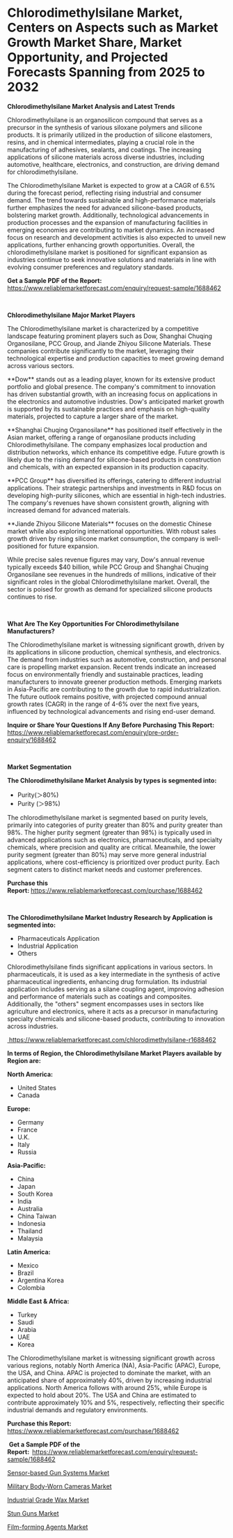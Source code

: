 <p><h1>Chlorodimethylsilane Market, Centers on Aspects such as Market Growth Market Share, Market Opportunity, and Projected Forecasts Spanning from 2025 to 2032</h1></p><p><strong>Chlorodimethylsilane Market Analysis and Latest Trends</strong></p>
<p><p>Chlorodimethylsilane is an organosilicon compound that serves as a precursor in the synthesis of various siloxane polymers and silicone products. It is primarily utilized in the production of silicone elastomers, resins, and in chemical intermediates, playing a crucial role in the manufacturing of adhesives, sealants, and coatings. The increasing applications of silicone materials across diverse industries, including automotive, healthcare, electronics, and construction, are driving demand for chlorodimethylsilane.</p><p>The Chlorodimethylsilane Market is expected to grow at a CAGR of 6.5% during the forecast period, reflecting rising industrial and consumer demand. The trend towards sustainable and high-performance materials further emphasizes the need for advanced silicone-based products, bolstering market growth. Additionally, technological advancements in production processes and the expansion of manufacturing facilities in emerging economies are contributing to market dynamics. An increased focus on research and development activities is also expected to unveil new applications, further enhancing growth opportunities. Overall, the chlorodimethylsilane market is positioned for significant expansion as industries continue to seek innovative solutions and materials in line with evolving consumer preferences and regulatory standards.</p></p>
<p><strong>Get a Sample PDF of the Report:&nbsp;</strong> <a href="https://www.reliablemarketforecast.com/enquiry/request-sample/1688462?utm_campaign=1833&utm_medium=2&utm_source=Github&utm_content=ia&utm_term=06012025&utm_id=chlorodimethylsilane">https://www.reliablemarketforecast.com/enquiry/request-sample/1688462</a></p>
<p>&nbsp;</p>
<p><strong>Chlorodimethylsilane Major Market Players</strong></p>
<p><p>The Chlorodimethylsilane market is characterized by a competitive landscape featuring prominent players such as Dow, Shanghai Chuqing Organosilane, PCC Group, and Jiande Zhiyou Silicone Materials. These companies contribute significantly to the market, leveraging their technological expertise and production capacities to meet growing demand across various sectors.</p><p>**Dow** stands out as a leading player, known for its extensive product portfolio and global presence. The company's commitment to innovation has driven substantial growth, with an increasing focus on applications in the electronics and automotive industries. Dow's anticipated market growth is supported by its sustainable practices and emphasis on high-quality materials, projected to capture a larger share of the market.</p><p>**Shanghai Chuqing Organosilane** has positioned itself effectively in the Asian market, offering a range of organosilane products including Chlorodimethylsilane. The company emphasizes local production and distribution networks, which enhance its competitive edge. Future growth is likely due to the rising demand for silicone-based products in construction and chemicals, with an expected expansion in its production capacity.</p><p>**PCC Group** has diversified its offerings, catering to different industrial applications. Their strategic partnerships and investments in R&D focus on developing high-purity silicones, which are essential in high-tech industries. The company's revenues have shown consistent growth, aligning with increased demand for advanced materials.</p><p>**Jiande Zhiyou Silicone Materials** focuses on the domestic Chinese market while also exploring international opportunities. With robust sales growth driven by rising silicone market consumption, the company is well-positioned for future expansion.</p><p>While precise sales revenue figures may vary, Dow's annual revenue typically exceeds $40 billion, while PCC Group and Shanghai Chuqing Organosilane see revenues in the hundreds of millions, indicative of their significant roles in the global Chlorodimethylsilane market. Overall, the sector is poised for growth as demand for specialized silicone products continues to rise.</p></p>
<p>&nbsp;</p>
<p><strong>What Are The Key Opportunities For Chlorodimethylsilane Manufacturers?</strong></p>
<p><p>The Chlorodimethylsilane market is witnessing significant growth, driven by its applications in silicone production, chemical synthesis, and electronics. The demand from industries such as automotive, construction, and personal care is propelling market expansion. Recent trends indicate an increased focus on environmentally friendly and sustainable practices, leading manufacturers to innovate greener production methods. Emerging markets in Asia-Pacific are contributing to the growth due to rapid industrialization. The future outlook remains positive, with projected compound annual growth rates (CAGR) in the range of 4-6% over the next five years, influenced by technological advancements and rising end-user demand.</p></p>
<p><strong>Inquire or Share Your Questions If Any Before Purchasing This Report:</strong> <a href="https://www.reliablemarketforecast.com/enquiry/pre-order-enquiry/1688462?utm_campaign=1833&utm_medium=2&utm_source=Github&utm_content=ia&utm_term=06012025&utm_id=chlorodimethylsilane">https://www.reliablemarketforecast.com/enquiry/pre-order-enquiry/1688462</a></p>
<p>&nbsp;</p>
<p><strong>Market Segmentation</strong></p>
<p><strong>The Chlorodimethylsilane Market Analysis by types is segmented into:</strong></p>
<p><ul><li>Purity(＞80%)</li><li>Purity (＞98%)</li></ul></p>
<p><p>The chlorodimethylsilane market is segmented based on purity levels, primarily into categories of purity greater than 80% and purity greater than 98%. The higher purity segment (greater than 98%) is typically used in advanced applications such as electronics, pharmaceuticals, and specialty chemicals, where precision and quality are critical. Meanwhile, the lower purity segment (greater than 80%) may serve more general industrial applications, where cost-efficiency is prioritized over product purity. Each segment caters to distinct market needs and customer preferences.</p></p>
<p><strong>Purchase this Report:&nbsp;</strong><a href="https://www.reliablemarketforecast.com/purchase/1688462?utm_campaign=1833&utm_medium=2&utm_source=Github&utm_content=ia&utm_term=06012025&utm_id=chlorodimethylsilane">https://www.reliablemarketforecast.com/purchase/1688462</a></p>
<p>&nbsp;</p>
<p><strong>The Chlorodimethylsilane Market Industry Research by Application is segmented into:</strong></p>
<p><ul><li>Pharmaceuticals Application</li><li>Industrial Application</li><li>Others</li></ul></p>
<p><p>Chlorodimethylsilane finds significant applications in various sectors. In pharmaceuticals, it is used as a key intermediate in the synthesis of active pharmaceutical ingredients, enhancing drug formulation. Its industrial application includes serving as a silane coupling agent, improving adhesion and performance of materials such as coatings and composites. Additionally, the "others" segment encompasses uses in sectors like agriculture and electronics, where it acts as a precursor in manufacturing specialty chemicals and silicone-based products, contributing to innovation across industries.</p></p>
<p><a href="https://www.reliablemarketforecast.com/chlorodimethylsilane-r1688462?utm_campaign=1833&utm_medium=2&utm_source=Github&utm_content=ia&utm_term=06012025&utm_id=chlorodimethylsilane">&nbsp;https://www.reliablemarketforecast.com/chlorodimethylsilane-r1688462</a></p>
<p><strong>In terms of Region, the Chlorodimethylsilane Market Players available by Region are:</strong></p>
<p>
    <p> <strong> North America: </strong>
        <ul>
            <li>United States</li>
            <li>Canada</li>
        </ul>
        </p> 
    <p> <strong> Europe: </strong>
        <ul>
            <li>Germany</li>
            <li>France</li>
            <li>U.K.</li>
            <li>Italy</li>
            <li>Russia</li>
        </ul>
        </p> 
    <p> <strong> Asia-Pacific: </strong>
        <ul>
            <li>China</li>
            <li>Japan</li>
            <li>South Korea</li>
            <li>India</li>
            <li>Australia</li>
            <li>China Taiwan</li>
            <li>Indonesia</li>
            <li>Thailand</li>
            <li>Malaysia</li>
        </ul>
        </p> 
    <p> <strong> Latin America: </strong>
        <ul>
            <li>Mexico</li>
            <li>Brazil</li>
            <li>Argentina Korea</li>
            <li>Colombia</li>
        </ul>
        </p> 
    <p> <strong> Middle East & Africa: </strong>
        <ul>
            <li>Turkey</li>
            <li>Saudi</li>
            <li>Arabia</li>
            <li>UAE</li>
            <li>Korea</li>
        </ul>
    </p>
    </p>
<p><p>The Chlorodimethylsilane market is witnessing significant growth across various regions, notably North America (NA), Asia-Pacific (APAC), Europe, the USA, and China. APAC is projected to dominate the market, with an anticipated share of approximately 40%, driven by increasing industrial applications. North America follows with around 25%, while Europe is expected to hold about 20%. The USA and China are estimated to contribute approximately 10% and 5%, respectively, reflecting their specific industrial demands and regulatory environments.</p></p>
<p><strong>Purchase this Report: </strong><a href="https://www.reliablemarketforecast.com/purchase/1688462?utm_campaign=1833&utm_medium=2&utm_source=Github&utm_content=ia&utm_term=06012025&utm_id=chlorodimethylsilane">https://www.reliablemarketforecast.com/purchase/1688462</a></p>
<p>&nbsp;<strong>Get a Sample PDF of the Report:&nbsp;&nbsp;</strong><a href="https://www.reliablemarketforecast.com/enquiry/request-sample/1688462?utm_campaign=1833&utm_medium=2&utm_source=Github&utm_content=ia&utm_term=06012025&utm_id=chlorodimethylsilane">https://www.reliablemarketforecast.com/enquiry/request-sample/1688462</a></p>
<p><strong></strong></p>
<p><p><a href="https://www.linkedin.com/pulse/comprehensive-sensor-based-gun-systems-market-size-growing-cagr-hmwdc?utm_campaign=1833&utm_medium=2&utm_source=Github&utm_content=ia&utm_term=06012025&utm_id=chlorodimethylsilane">Sensor-based Gun Systems Market</a></p><p><a href="https://www.linkedin.com/pulse/why-military-body-worn-cameras-market-set-45-growth-2032-suedc?utm_campaign=1833&utm_medium=2&utm_source=Github&utm_content=ia&utm_term=06012025&utm_id=chlorodimethylsilane">Military Body-Worn Cameras Market</a></p><p><a href="https://www.linkedin.com/pulse/global-overview-industrial-grade-wax-market-revenue-share-player-m8ote?utm_campaign=1833&utm_medium=2&utm_source=Github&utm_content=ia&utm_term=06012025&utm_id=chlorodimethylsilane">Industrial Grade Wax Market</a></p><p><a href="https://www.linkedin.com/pulse/insights-stun-guns-market-analysis-growth-factors-projected-l3ise?utm_campaign=1833&utm_medium=2&utm_source=Github&utm_content=ia&utm_term=06012025&utm_id=chlorodimethylsilane">Stun Guns Market</a></p><p><a href="https://github.com/FassouRP/Market-Research-Report-List-6/blob/main/film-forming-agents-market.md?utm_campaign=1833&utm_medium=2&utm_source=Github&utm_content=ia&utm_term=06012025&utm_id=chlorodimethylsilane">Film-forming Agents Market</a></p></p>